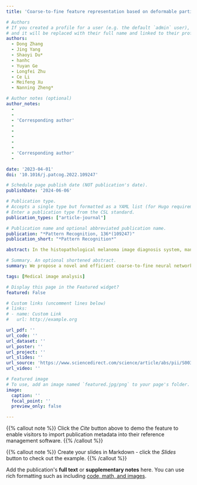 ```yaml
---
title: 'Coarse-to-fine feature representation based on deformable partition attention for melanoma identification'

# Authors
# If you created a profile for a user (e.g. the default `admin` user), write the username (folder name) here
# and it will be replaced with their full name and linked to their profile.
authors:
  - Dong Zhang
  - Jing Yang
  - Shaoyi Du*
  - hanhc
  - Yuyan Ge
  - Longfei Zhu
  - Ce Li
  - Meifeng Xu
  - Nanning Zheng*

# Author notes (optional)
author_notes:
  - 
  - 
  - 'Corresponding author'
  - 
  - 
  - 
  - 
  - 
  - 'Corresponding author'
  - 

date: '2023-04-01'
doi: '10.1016/j.patcog.2022.109247'

# Schedule page publish date (NOT publication's date).
publishDate: '2024-06-06'

# Publication type.
# Accepts a single type but formatted as a YAML list (for Hugo requirements).
# Enter a publication type from the CSL standard.
publication_types: ["article-journal"]

# Publication name and optional abbreviated publication name.
publication: "*Pattern Recognition, 136*(109247)"
publication_short: "*Pattern Recognition*"

abstract: In the histopathological melanoma image diagnosis system, manual identification of super-scale slides with dense cells is tedious, time-consuming, and subjective. To deal with this problem, we propose an automatic identification network based on the deformable partition attention to identify lots of dense slides as an assistant. A coarse-to-fine strategy is adopted in feature representation and qualitative identification to improve the identification accuracy of melanomas and nevi. First of all, because it is difficult to extract features in the lesion area with blurred boundaries and uneven distribution, we develop a deformable partition attention module, which integrates the advantage of the attention mechanism and deformable convolution. The module overcomes the limitation of rectangular convolution and gradually refines the channel and spatial features, which enriches feature representation by combining global and local features. Secondly, to address the problem of difficult convergence and poor recognition rate caused by the excessive non-aligned distance between benign-malignant and benign subcategories, we propose a progressive architecture via a coarse sub-network closely followed by a fine sub-network. Moreover, to further increase the inter-class differences and reduce the intra-class disparities, we propose a joint loss function to mine hard samples, which effectively improves the identification performance. Experimental results on the clinical dataset show that the proposed algorithm has higher sensitivity and specificity and outperforms state-of-the-art deep neural networks.

# Summary. An optional shortened abstract.
summary: We propose a novel and efficient coarse-to-fine neural network for melanomas and nevi identification, which adopt a divide and conquer idea to overcome unbalanced inter-class spacing, and then leverages a fine sub-network to tackle the challenges of arduous training and unfavorable classification accuracy.

tags: [Medical image analysis]

# Display this page in the Featured widget?
featured: False

# Custom links (uncomment lines below)
# links:
# - name: Custom Link
#   url: http://example.org

url_pdf: ''
url_code: ''
url_dataset: ''
url_poster: ''
url_project: ''
url_slides: ''
url_source: 'https://www.sciencedirect.com/science/article/abs/pii/S0031320322007269'
url_video: ''

# Featured image
# To use, add an image named `featured.jpg/png` to your page's folder.
image:
  caption: ''
  focal_point: ''
  preview_only: false

---
```




{{% callout note %}}
Click the _Cite_ button above to demo the feature to enable visitors to import publication metadata into their reference management software.
{{% /callout %}}

{{% callout note %}}
Create your slides in Markdown - click the _Slides_ button to check out the example.
{{% /callout %}}

Add the publication's **full text** or **supplementary notes** here. You can use rich formatting such as including [code, math, and images](https://docs.hugoblox.com/content/writing-markdown-latex/).


